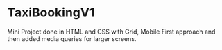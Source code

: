 # TaxiBookingV1
Mini Project done in HTML and CSS with Grid, Mobile First approach and then added media queries for larger screens.
